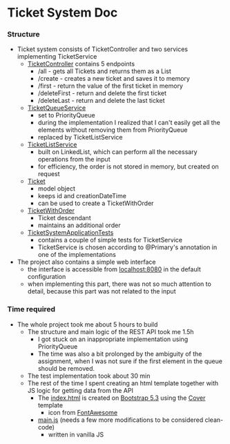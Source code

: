 # Ticket System Doc

### Structure
- Ticket system consists of TicketController and two services implementing TicketService
    - [TicketController](src/main/java/cz/ticketsystem/controller/TicketController.java) contains 5 endpoints
        - /all - gets all Tickets and returns them as a List
        - /create - creates a new ticket and saves it to memory
        - /first - return the value of the first ticket in memory
        - /deleteFirst - return and delete the first ticket
        - /deleteLast - return and delete the last ticket
    - [TicketQueueService](src/main/java/cz/ticketsystem/service/TicketQueueService.java)
        - set to PriorityQueue
        - during the implementation I realized that I can't easily get all the elements without removing them from PriorityQueue
        - replaced by TicketListService
    - [TicketListService](src/main/java/cz/ticketsystem/service/TicketListService.java)
        - built on LinkedList, which can perform all the necessary operations from the input
        - for efficiency, the order is not stored in memory, but created on request
    - [Ticket](src/main/java/cz/ticketsystem/model/Ticket.java)
        - model object
        - keeps id and creationDateTime
        - can be used to create a TicketWithOrder
    - [TicketWithOrder](src/main/java/cz/ticketsystem/model/TicketWithOrder.java)
        - Ticket descendant
        - maintains an additional order
    - [TicketSystemApplicationTests](src/test/java/cz/ticketsystem/TicketSystemApplicationTests.java)
        - contains a couple of simple tests for TicketService
        - TicketService is chosen according to @Primary's annotation in one of the implementations
- The project also contains a simple web interface
    - the interface is accessible from [localhost:8080](http://localhost:8080/) in the default configuration
    - when implementing this part, there was not so much attention to detail, because this part was not related to the input

### Time required
- The whole project took me about 5 hours to build
    - The structure and main logic of the REST API took me 1.5h
        - I got stuck on an inappropriate implementation using PriorityQueue
        - The time was also a bit prolonged by the ambiguity of the assignment, when I was not sure if the first element in the queue should be removed.
    - The test implementation took about 30 min
    - The rest of the time I spent creating an html template together with JS logic for getting data from the API
        - The [index.html](src/main/resources/static/index.html) is created on [Bootstrap 5.3](https://getbootstrap.com/docs/5.3/) using the [Cover](https://getbootstrap.com/docs/5.3/examples/cover/) template
            - icon from [FontAwesome](https://fontawesome.com/)
        - [main.js](src/main/resources/static/main.js) (needs a few more modifications to be considered clean-code)
            - written in vanilla JS